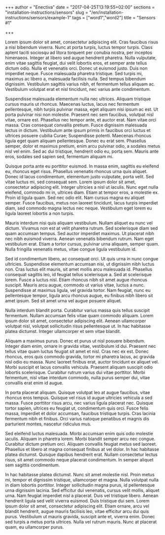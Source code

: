 +++
author = "Enectiva"
date = "2017-04-25T13:19:55+02:00"
sections = "installation-instructions/sensors"
slug = "/en/installation-instructions/sensors/example-1"
tags = ["word1","word2"]
title = "Sensors #1"

+++

Lorem ipsum dolor sit amet, consectetur adipiscing elit. Cras faucibus risus a nisi bibendum viverra. Nunc at porta turpis, luctus tempor turpis. Class aptent taciti sociosqu ad litora torquent per conubia nostra, per inceptos himenaeos. Integer at libero sed augue hendrerit pharetra. Nulla vulputate, enim vitae sagittis feugiat, dui velit lobortis eros, et semper ante tellus dictum odio. Nulla et venenatis orci. Donec ut euismod justo. Duis non imperdiet neque. Fusce malesuada pharetra tristique. Sed turpis mi, maximus ac libero a, malesuada facilisis nulla. Sed tempus bibendum dignissim. Vestibulum sagittis varius nibh, et fermentum tellus aliquam ac. Vestibulum volutpat erat et nisl tincidunt, nec varius ante condimentum.

Suspendisse malesuada elementum nulla nec ultrices. Aliquam tristique cursus mauris ut rhoncus. Maecenas luctus, lacus nec fermentum pellentesque, nibh turpis pulvinar massa, eget aliquam nisi ipsum ac est. Ut porta pulvinar nisi non molestie. Praesent nec sem faucibus, volutpat nisl vitae, ornare est. Phasellus nec tempor ante, et auctor erat. Nam vitae orci massa. Cras consequat convallis pretium. Fusce dignissim malesuada lectus in dictum. Vestibulum ante ipsum primis in faucibus orci luctus et ultrices posuere cubilia Curae; Suspendisse potenti. Maecenas rhoncus ligula eget quam aliquam pellentesque. Donec eu erat sem. Phasellus semper, dolor et maximus pretium, enim arcu pulvinar odio, a sodales metus nisl vel enim. Sed ac dui tristique, hendrerit odio eu, porta sem. Mauris ante eros, sodales sed sapien sed, fermentum aliquam mi.

Quisque porta ante eu porttitor euismod. In massa enim, sagittis eu eleifend eu, rhoncus eget risus. Phasellus venenatis rhoncus urna quis aliquet. Donec id lacus condimentum, elementum justo vulputate, porta velit. Sed vitae luctus mi, sed consequat sem. Lorem ipsum dolor sit amet, consectetur adipiscing elit. Integer ultricies a nisl ut iaculis. Nunc eget nulla eleifend, commodo mi in, ultrices diam. Etiam at tempor eros, a molestie ex. Proin id ligula quam. Sed nec odio elit. Nam cursus magna eu aliquet semper. Fusce faucibus, metus non laoreet tincidunt, lacus turpis imperdiet diam, sed commodo magna lectus nec neque. Vestibulum eget lorem eu ligula laoreet lobortis a non turpis.

Mauris interdum nisi quis aliquam vestibulum. Nullam aliquet eu nunc vel dictum. Vivamus non est at velit pharetra rutrum. Sed scelerisque diam sed quam accumsan tempus. Sed auctor imperdiet maximus. Ut placerat nibh nec nibh euismod viverra. Aenean venenatis bibendum rutrum. Nam eget vestibulum erat. Etiam a tortor cursus, pulvinar urna aliquam, semper quam. Nulla fringilla venenatis metus, vitae congue ligula vestibulum id.

Sed id condimentum libero, ac consequat orci. Ut quis urna in nunc congue ultricies. Suspendisse elementum accumsan nisi, ut dignissim nibh luctus non. Cras luctus elit mauris, sit amet mollis arcu malesuada id. Phasellus consequat sagittis leo, id feugiat tellus scelerisque a. Sed at scelerisque lorem. Fusce a luctus nisl. Etiam rhoncus nibh sit amet augue rhoncus suscipit. Mauris arcu augue, commodo ut varius vitae, luctus a nunc. Suspendisse at maximus ligula, vel gravida tortor. Nam feugiat, nunc eu pellentesque tempor, ligula arcu rhoncus augue, eu finibus nibh libero sit amet ipsum. Sed sit amet urna vel augue posuere aliquet.

Nulla interdum blandit porta. Curabitur varius massa quis tellus suscipit fermentum. Nullam accumsan felis vitae quam commodo aliquam. Lorem ipsum dolor sit amet, consectetur adipiscing elit. Aenean ullamcorper volutpat nisl, volutpat sollicitudin risus pellentesque ut. In hac habitasse platea dictumst. Integer ullamcorper et sem vitae blandit.

Aliquam a maximus purus. Donec et purus ut nisl posuere bibendum. Integer diam enim, ornare in gravida vitae, vestibulum id dui. Praesent nec tellus vitae quam luctus feugiat sit amet et nisl. Cras nec ex est. Donec rhoncus, eros quis commodo gravida, tortor mi pharetra lacus, ac gravida nisl odio eu massa. Nunc laoreet finibus erat, auctor tincidunt ex aliquet vel. Morbi suscipit et lacus convallis vehicula. Praesent aliquam suscipit odio lobortis scelerisque. Curabitur rutrum varius dui vitae porttitor. Morbi fermentum, nisl vitae interdum commodo, nulla purus semper dui, vitae convallis erat enim id augue.

In porta placerat aliquam. Quisque volutpat leo at augue faucibus, vitae rhoncus eros tempus. Quisque vel risus id augue ultricies vehicula a sed massa. Fusce porttitor risus arcu, nec varius ligula placerat nec. Quisque tortor sapien, ultrices eu feugiat ut, condimentum quis orci. Fusce felis massa, imperdiet et dolor accumsan, faucibus tristique turpis. Cras lacinia fermentum nibh et finibus. Orci varius natoque penatibus et magnis dis parturient montes, nascetur ridiculus mus.

Sed eleifend luctus malesuada. Morbi accumsan enim quis odio molestie iaculis. Aliquam in pharetra lorem. Morbi blandit semper arcu nec congue. Curabitur dictum pretium orci. Aliquam convallis feugiat metus sed laoreet. Phasellus et libero at magna consequat finibus at vel dolor. In hac habitasse platea dictumst. Quisque dapibus hendrerit erat. Nullam consectetur lectus risus, sit amet commodo neque placerat condimentum. In semper aliquet sem sagittis condimentum.

In hac habitasse platea dictumst. Nunc sit amet molestie nisl. Proin metus mi, tempor et dignissim tristique, ullamcorper et magna. Nulla volutpat nulla in diam lobortis porttitor. Integer sollicitudin magna purus, id pellentesque urna dignissim lacinia. Sed efficitur dui venenatis, cursus velit mollis, aliquet urna. Nam feugiat imperdiet nisl a placerat. Duis vel tristique libero. Aenean hendrerit ligula sed velit viverra euismod. Duis tristique dui sem. Lorem ipsum dolor sit amet, consectetur adipiscing elit. Etiam ornare, arcu vel blandit hendrerit, augue mauris facilisis leo, vitae efficitur arcu dui quis purus. Vestibulum ut mauris gravida, suscipit ante et, viverra enim. Donec sed turpis a metus porta ultrices. Nulla vel rutrum mauris. Nunc at placerat quam, eu ullamcorper purus.
